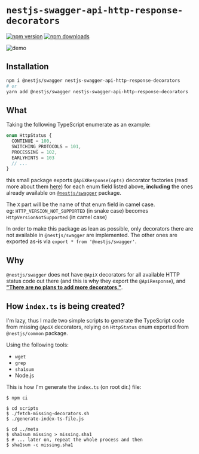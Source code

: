# `nestjs-swagger-api-http-response-decorators`

[![npm version](https://img.shields.io/npm/v/nestjs-swagger-api-http-response-decorators.svg)](https://www.npmjs.com/package/nestjs-swagger-api-http-response-decorators)
[![npm downloads](https://img.shields.io/npm/dt/nestjs-swagger-api-http-response-decorators.svg)](https://www.npmjs.com/package/nestjs-swagger-api-http-response-decorators)

![demo](https://user-images.githubusercontent.com/13461315/137850427-8c36ba4c-1067-4153-92dd-113c042ea21a.png)

## Installation

```bash
npm i @nestjs/swagger nestjs-swagger-api-http-response-decorators
# or
yarn add @nestjs/swagger nestjs-swagger-api-http-response-decorators
```

## What

Taking the following TypeScript enumerate as an example:

```ts
enum HttpStatus {
  CONTINUE = 100,
  SWITCHING_PROTOCOLS = 101,
  PROCESSING = 102,
  EARLYHINTS = 103
  // ...
}
```

this small package exports `@ApiXResponse(opts)` decorator factories (read more about them [here](https://docs.nestjs.com/openapi/decorators)) for each enum field listed above, **including** the ones already available on [`@nestjs/swagger`](https://github.com/nestjs/swagger) package.

The `X` part will be the name of that enum field in camel case.  
eg: `HTTP_VERSION_NOT_SUPPORTED` (in snake case) becomes `HttpVersionNotSupported` (in camel case)

In order to make this package as lean as possible, only decorators there are not available in `@nestjs/swagger` are implemented.
The other ones are exported as-is via `export * from '@nestjs/swagger'`.

## Why

`@nestjs/swagger` does not have `@ApiX` decorators for all available HTTP status code out there (and this is why they export the `@ApiResponse`), and **["There are no plans to add more decorators."](https://github.com/nestjs/swagger/issues/1501#issuecomment-945644971)**.

## How `index.ts` is being created?

I'm lazy, thus I made two simple scripts to generate the TypeScript code from missing `@ApiX` decorators, relying on `HttpStatus` enum exported from `@nestjs/common` package.

Using the following tools:

- `wget`
- `grep`
- `sha1sum`
- Node.js 

This is how I'm generate the `index.ts` (on root dir.) file:

```
$ npm ci

$ cd scripts
$ ./fetch-missing-decorators.sh
$ ./generate-index-ts-file.js

$ cd ../meta
$ sha1sum missing > missing.sha1
$ # ... later on, repeat the whole process and then
$ sha1sum -c missing.sha1
```
